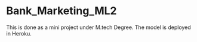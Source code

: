 # Bank_Marketing_ML2
This is done as a mini project under M.tech Degree.
The model is deployed in Heroku.
